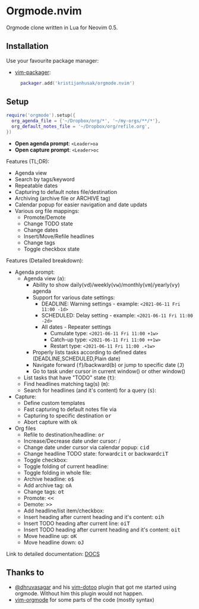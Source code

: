 # Orgmode.nvim

Orgmode clone written in Lua for Neovim 0.5.

## Installation

Use your favourite package manager:

* [vim-packager](https://github.com/kristijanhusak/vim-packager):
  ```lua
    packager.add('kristijanhusak/orgmode.nvim')
  ```
## Setup

```lua
require('orgmode').setup({
  org_agenda_file = {'~/Dropbox/org/*', '~/my-orgs/**/*'},
  org_default_notes_file = '~/Dropbox/org/refile.org',
})
```

* **Open agenda prompt**: `<Leader>oa`
* **Open capture prompt**: `<Leader>oc`

Features (TL;DR):
* Agenda view
* Search by tags/keyword
* Repeatable dates
* Capturing to default notes file/destination
* Archiving (archive file or ARCHIVE tag)
* Calendar popup for easier navigation and date updats
* Various org file mappings:
  * Promote/Demote
  * Change TODO state
  * Change dates
  * Insert/Move/Refile headlines
  * Change tags
  * Toggle checkbox state

Features (Detailed breakdown):
* Agenda prompt:
  * Agenda view (<kbd>a</kbd>):
    * Ability to show daily(<kbd>vd</kbd>)/weekly(<kbd>vw</kbd>)/monthly(<kbd>vm</kbd>)/yearly(<kbd>vy</kbd>) agenda
    * Support for various date settings:
      * DEADLINE:  Warning settings - example:  `<2021-06-11 Fri 11:00 -1d>`
      * SCHEDULED: Delay setting - example: `<2021-06-11 Fri 11:00 -2d>`
      * All dates - Repeater settings
        * Cumulate type: `<2021-06-11 Fri 11:00 +1w>`
        * Catch-up type: `<2021-06-11 Fri 11:00 ++1w>`
        * Restart type: `<2021-06-11 Fri 11:00 .+1w>`
    * Properly lists tasks according to defined dates (DEADLINE,SCHEDULED,Plain date)
    * Navigate forward (<kbd>f</kbd>)/backward(<kbd>b</kbd>) or jump to specific date (<kbd>J</kbd>)
    * Go to task under cursor in current window(<kbd><CR></kbd>) or other window(<kbd><TAB></kbd>)
  * List tasks that have "TODO" state (<kbd>t</kbd>):
  * Find headlines matching tag(s) (<kbd>m</kbd>):
  * Search for headlines (and it's content) for a query (<kbd>s</kbd>):
* Capture:
  * Define custom templates
  * Fast capturing to default notes file via <kbd><C-c></kbd>
  * Capturing to specific destination <kbd><Leader>or</kbd>
  * Abort capture with <kbd><Leader>ok</kbd>
* Org files
  * Refile to destination/headline: <kbd><Leader>or</kbd>
  * Increase/Decrease date under cursor: <kbd><C-a></kbd>/<kbd><C-x></kbd>
  * Change date under cursor via calendar popup: <kbd>cid</kbd>
  * Change headline TODO state: forward<kbd>cit</kbd> or backward<kbd>ciT</kbd>
  * Toggle checkbox: <kbd><C-space></kbd>
  * Toggle folding of current headline: <kbd><TAB></kbd>
  * Toggle folding in whole file: <kbd><TAB></kbd>
  * Archive headline: <kbd><Leader>o$</kbd>
  * Add archive tag: <kbd><Leader>oA</kbd>
  * Change tags: <kbd><Leader>ot</kbd>
  * Promote: <kbd><<</kbd>
  * Demote: <kbd>>></kbd>
  * Add headline/list item/checkbox: <kbd><Leader><CR></kbd>
  * Insert heading after current heading and it's content: <kbd><Leader>oih</kbd>
  * Insert TODO heading after current line: <kbd><Leader>oiT</kbd>
  * Insert TODO heading after current heading and it's content: <kbd><Leader>oit</kbd>
  * Move headline up: <kbd><Leader>oK</kb>
  * Move headline down: <kbd><Leader>oJ</kb>

Link to detailed documentation: [DOCS](DOCS.md)

## Thanks to
* [@dhruvasagar](https://github.com/dhruvasagar) and his [vim-dotoo](https://github.com/dhruvasagar/vim-dotoo) plugin
  that got me started using orgmode. Without him this plugin would not happen.
* [vim-orgmode](https://github.com/jceb/vim-orgmode) for some parts of the code (mostly syntax)
